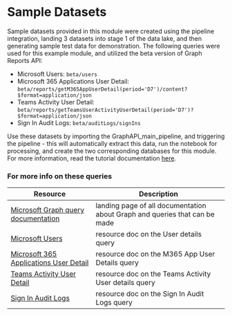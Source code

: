 # Sample Datasets

Sample datasets provided in this module were created using the pipeline integration, landing 3 datasets into stage 1 of the data lake, and then generating sample test data for demonstration. The following queries were used for this example module, and utilized the beta version of Graph Reports API:
 - Microsoft Users: ``` beta/users ```
 - Microsoft 365 Applications User Detail: ``` beta/reports/getM365AppUserDetail(period='D7')/content?$format=application/json ```
 - Teams Activity User Detail: ``` beta/reports/getTeamsUserActivityUserDetail(period='D7')?$format=application/json ```
 - Sign In Audit Logs: ``` beta/auditLogs/signIns ```

Use these datasets by importing the GraphAPI_main_pipeline, and triggering the pipeline - this will automatically extract this data, run the notebook for processing, and create the two corresponding databases for this module. For more information, read the tutorial documentation [here](https://github.com/microsoft/OpenEduAnalytics/tree/main/modules/Microsoft_Graph/docs).
### For more info on these queries
| Resource | Description |
| --- | --- |
| [Microsoft Graph query documentation](https://docs.microsoft.com/en-us/graph/) | landing page of all documentation about Graph and queries that can be made |
| [Microsoft Users](https://docs.microsoft.com/en-us/graph/api/user-get?view=graph-rest-beta&tabs=http) | resource doc on the User details query |
| [Microsoft 365 Applications User Detail](https://docs.microsoft.com/en-us/graph/api/reportroot-getm365appuserdetail?view=graph-rest-beta&tabs=http) | resource doc on the M365 App User Details query |
| [Teams Activity User Detail](https://docs.microsoft.com/en-us/graph/api/reportroot-getteamsuseractivityuserdetail?view=graph-rest-beta) | resource doc on the Teams Activity User details query |
| [Sign In Audit Logs](https://docs.microsoft.com/en-us/graph/api/resources/signin?view=graph-rest-beta) | resource doc on the Sign In Audit Logs query |
